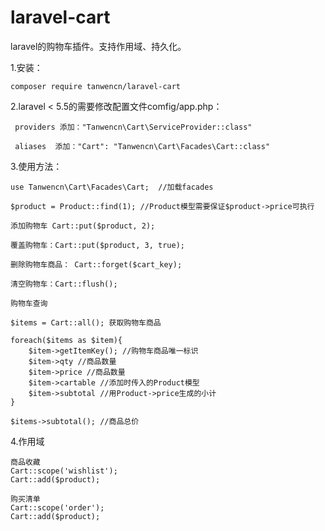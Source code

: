 # laravel-cart
laravel的购物车插件。支持作用域、持久化。 

1.安装：

    composer require tanwencn/laravel-cart
 
2.laravel < 5.5的需要修改配置文件comfig/app.php：

     providers 添加："Tanwencn\Cart\ServiceProvider::class"
    
     aliases  添加："Cart": "Tanwencn\Cart\Facades\Cart::class"
    
3.使用方法：
    
    use Tanwencn\Cart\Facades\Cart;  //加载facades
    
    $product = Product::find(1); //Product模型需要保证$product->price可执行
    
    添加购物车 Cart::put($product, 2);
    
    覆盖购物车：Cart::put($product, 3, true);
    
    删除购物车商品： Cart::forget($cart_key);
    
    清空购物车：Cart::flush();
        
    购物车查询
  
    $items = Cart::all(); 获取购物车商品
    
    foreach($items as $item){
        $item->getItemKey(); //购物车商品唯一标识
        $item->qty //商品数量
        $item->price //商品数量
        $item->cartable //添加时传入的Product模型
        $item->subtotal //用Product->price生成的小计
    }
    
    $items->subtotal(); //商品总价
    
4.作用域

    商品收藏
    Cart::scope('wishlist');
    Cart::add($product);
    
    购买清单
    Cart::scope('order');
    Cart::add($product);
    